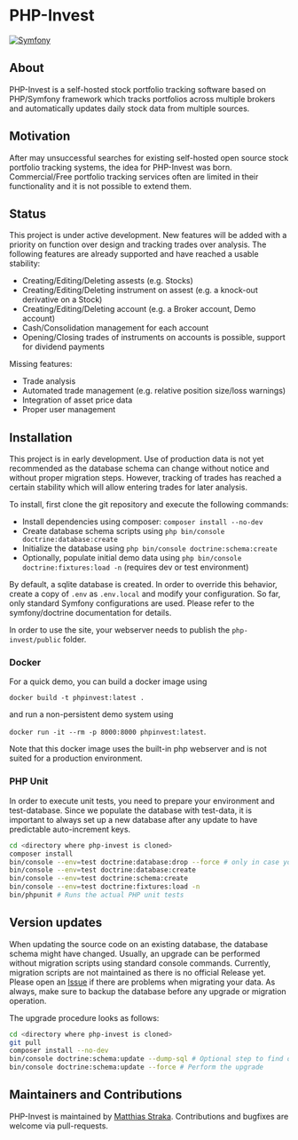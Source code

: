 # PHP-Invest
[![Symfony](https://github.com/matthiasstraka/php-invest/actions/workflows/symfony.yml/badge.svg)](https://github.com/matthiasstraka/php-invest/actions/workflows/symfony.yml)

## About
PHP-Invest is a self-hosted stock portfolio tracking software based on PHP/Symfony framework which tracks portfolios across multiple brokers and automatically updates daily stock data from multiple sources.

## Motivation
After may unsuccessful searches for existing self-hosted open source stock portfolio tracking systems, the idea for PHP-Invest was born.
Commercial/Free portfolio tracking services often are limited in their functionality and it is not possible to extend them.

## Status
This project is under active development.
New features will be added with a priority on function over design and tracking trades over analysis.
The following features are already supported and have reached a usable stability:
* Creating/Editing/Deleting assests (e.g. Stocks)
* Creating/Editing/Deleting instrument on assest (e.g. a knock-out derivative on a Stock)
* Creating/Editing/Deleting account (e.g. a Broker account, Demo account)
* Cash/Consolidation management for each account
* Opening/Closing trades of instruments on accounts is possible, support for dividend payments

Missing features:
* Trade analysis
* Automated trade management (e.g. relative position size/loss warnings)
* Integration of asset price data
* Proper user management

## Installation
This project is in early development.
Use of production data is not yet recommended as the database schema can change without notice and without proper migration steps.
However, tracking of trades has reached a certain stability which will allow entering trades for later analysis.

To install, first clone the git repository and execute the following commands:

* Install dependencies using composer: `composer install --no-dev`
* Create database schema scripts using `php bin/console doctrine:database:create`
* Initialize the database using `php bin/console doctrine:schema:create`
* Optionally, populate initial demo data using `php bin/console doctrine:fixtures:load -n` (requires dev or test environment)

By default, a sqlite database is created. In order to override this behavior, create a copy of `.env` as `.env.local` and modify your configuration.
So far, only standard Symfony configurations are used. Please refer to the symfony/doctrine documentation for details.

In order to use the site, your webserver needs to publish the `php-invest/public` folder.

### Docker
For a quick demo, you can build a docker image using

```docker build -t phpinvest:latest .```

and run a non-persistent demo system using

```docker run -it --rm -p 8000:8000 phpinvest:latest```.

Note that this docker image uses the built-in php webserver and is not suited for a production environment.

### PHP Unit
In order to execute unit tests, you need to prepare your environment and test-database.
Since we populate the database with test-data, it is important to always set up a new database after any update to have predictable auto-increment keys.

```bash
cd <directory where php-invest is cloned>
composer install
bin/console --env=test doctrine:database:drop --force # only in case you have an old database version
bin/console --env=test doctrine:database:create
bin/console --env=test doctrine:schema:create
bin/console --env=test doctrine:fixtures:load -n
bin/phpunit # Runs the actual PHP unit tests
```

## Version updates
When updating the source code on an existing database, the database schema might have changed.
Usually, an upgrade can be performed without migration scripts using standard console commands.
Currently, migration scripts are not maintained as there is no official Release yet.
Please open an [Issue](https://github.com/matthiasstraka/php-invest/issues) if there are problems when migrating your data.
As always, make sure to backup the database before any upgrade or migration operation.

The upgrade procedure looks as follows:
```bash
cd <directory where php-invest is cloned>
git pull
composer install --no-dev
bin/console doctrine:schema:update --dump-sql # Optional step to find out what will change (no execution yet)
bin/console doctrine:schema:update --force # Perform the upgrade
```

## Maintainers and Contributions
PHP-Invest is maintained by [Matthias Straka](https://github.com/matthiasstraka).
Contributions and bugfixes are welcome via pull-requests.
